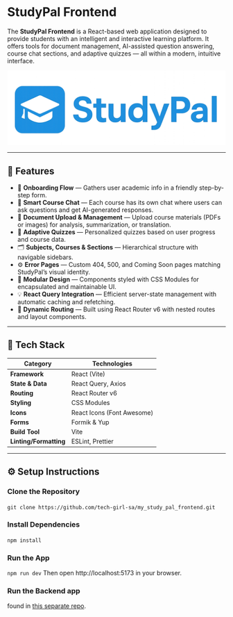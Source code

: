 #  StudyPal Frontend

The **StudyPal Frontend** is a React-based web application designed to provide students with an intelligent and interactive learning platform. It offers tools for document management, AI-assisted question answering, course chat sections, and adaptive quizzes — all within a modern, intuitive interface.

![StudyPal Logo](./src/assets/logo.png)

---

## 🚀 Features

- 📘 **Onboarding Flow** — Gathers user academic info in a friendly step-by-step form.  
- 💬 **Smart Course Chat** — Each course has its own chat where users can ask questions and get AI-generated responses.  
- 📂 **Document Upload & Management** — Upload course materials (PDFs or images) for analysis, summarization, or translation.  
- 🧠 **Adaptive Quizzes** — Personalized quizzes based on user progress and course data.  
- 🗂 **Subjects, Courses & Sections** — Hierarchical structure with navigable sidebars.  
- ⚙️ **Error Pages** — Custom 404, 500, and Coming Soon pages matching StudyPal’s visual identity.  
- 🧾 **Modular Design** — Components styled with CSS Modules for encapsulated and maintainable UI.  
- 💡 **React Query Integration** — Efficient server-state management with automatic caching and refetching.  
- 🔄 **Dynamic Routing** — Built using React Router v6 with nested routes and layout components.  

---

## 🧩 Tech Stack

| Category | Technologies |
|-----------|---------------|
| **Framework** | React (Vite) |
| **State & Data** | React Query, Axios |
| **Routing** | React Router v6 |
| **Styling** | CSS Modules |
| **Icons** | React Icons (Font Awesome) |
| **Forms** | Formik & Yup |
| **Build Tool** | Vite |
| **Linting/Formatting** | ESLint, Prettier |

---

## ⚙️ Setup Instructions

###  Clone the Repository
```git clone https://github.com/tech-girl-sa/my_study_pal_frontend.git```

### Install Dependencies
```npm install```

### Run the App
```npm run dev```
Then open http://localhost:5173 in your browser.

### Run the Backend app

found in [this separate repo](https://github.com/tech-girl-sa/my_study_pal).
